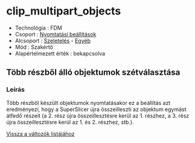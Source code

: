 # clip\_multipart\_objects

* Technológia : FDM
* Csoport : [Nyomtatási beállítások](../../konfig/print_settings.md)
* Alcsoport : [Szeletelés](../../konfig/print_settings.md#szeletelés) - [Egyéb](../../konfig/print_settings.md#egyéb)
* Mód : Szakértő
* Alapértelmezett érték : bekapcsolva

## Több részből álló objektumok szétválasztása

### Leírás

Több részből készült objektumok nyomtatásakor ez a beállítás azt eredményezi, hogy a SuperSlicer újra összeilleszti az objektum egymást átfedő részeit \(a 2. rész újra összeillesztésre kerül az 1. részhez, a 3. rész újra összeillesztésre kerül az 1. és 2. részhez, stb.\).

[Vissza a változók listájához](/)

